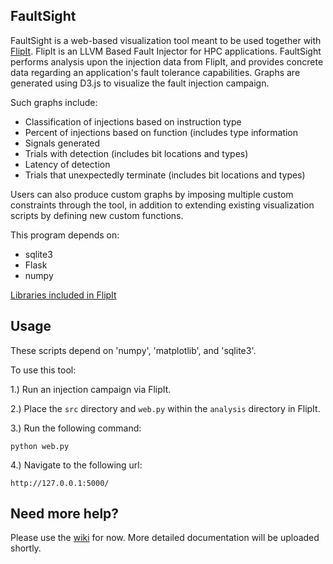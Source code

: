 FaultSight
-----------

FaultSight is a web-based visualization tool meant to be used together with [FlipIt](https://github.com/aperson40/FlipIt). FlipIt is an LLVM Based Fault Injector for HPC applications. FaultSight performs analysis upon the injection data from FlipIt, and provides concrete data regarding an application's fault tolerance capabilities. Graphs are generated using D3.js to visualize the fault injection campaign. 

Such graphs include:

- Classification of injections based on instruction type
- Percent of injections based on function (includes type information
- Signals generated
- Trials with detection (includes bit locations and types)
- Latency of detection
- Trials that unexpectedly terminate (includes bit locations and types)

Users can also produce custom graphs by imposing multiple custom constraints through the tool, in addition to extending existing visualization scripts by defining new custom functions.

This program depends on:

- sqlite3
- Flask
- numpy

[Libraries included in FlipIt](https://github.com/einarhorn/FaultSight/wiki/Libraries-used-in-FlipIt)

Usage
-----

These scripts depend on 'numpy', 'matplotlib', and 'sqlite3'.

To use this tool:

1.) Run an injection campaign via FlipIt.

2.) Place the `src` directory and `web.py` within the `analysis` directory in FlipIt.

3.) Run the following command:
    
```
python web.py
```

4.) Navigate to the following url:
    
```
http://127.0.0.1:5000/
```

Need more help?
-----
Please use the [wiki](https://github.com/einarhorn/FaultSight/wiki) for now. More detailed documentation will be uploaded shortly.



